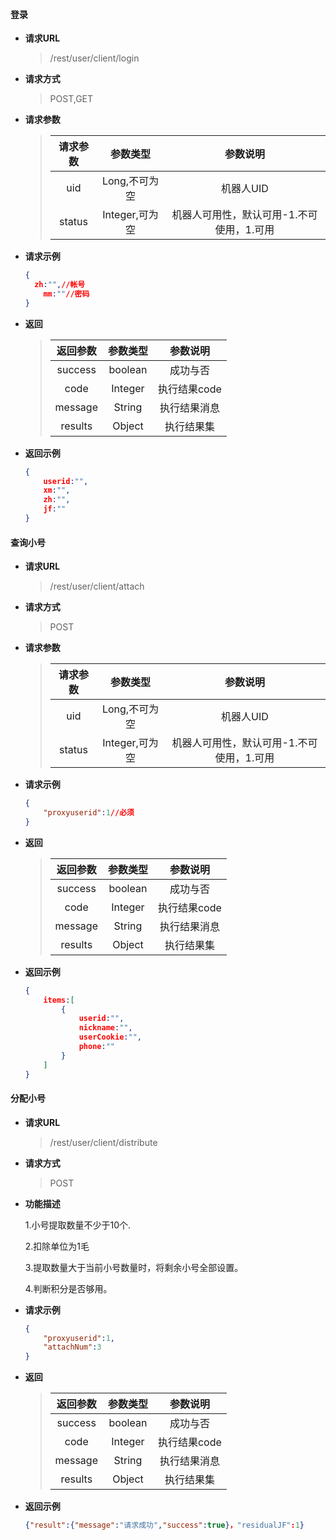 #### 登录

- **请求URL**

  >/rest/user/client/login

- **请求方式**

  > POST,GET

- **请求参数**

  > | 请求参数 |    参数类型    |                 参数说明                  |
  > | :------: | :------------: | :---------------------------------------: |
  > |   uid    | Long,不可为空  |                 机器人UID                 |
  > |  status  | Integer,可为空 | 机器人可用性，默认可用-1.不可使用，1.可用 |

- **请求示例**

  ```json
  {
  	zh:"",//帐号
      mm:""//密码
  }
  ```

- **返回**

  > | 返回参数 | 参数类型 |   参数说明   |
  > | :------: | :------: | :----------: |
  > | success  | boolean  |   成功与否   |
  > |   code   | Integer  | 执行结果code |
  > | message  |  String  | 执行结果消息 |
  > | results  |  Object  |  执行结果集  |

- **返回示例**

  ```json
  {
      userid:"",
      xm:"",
      zh:"",
      jf:"" 
  }
  ```

#### 查询小号

- **请求URL**

  >/rest/user/client/attach

- **请求方式**

  > POST

- **请求参数**

  > | 请求参数 |    参数类型    |                 参数说明                  |
  > | :------: | :------------: | :---------------------------------------: |
  > |   uid    | Long,不可为空  |                 机器人UID                 |
  > |  status  | Integer,可为空 | 机器人可用性，默认可用-1.不可使用，1.可用 |

- **请求示例**

  ```json
  {
      "proxyuserid":1//必须
  }
  ```

- **返回**

  > | 返回参数 | 参数类型 |   参数说明   |
  > | :------: | :------: | :----------: |
  > | success  | boolean  |   成功与否   |
  > |   code   | Integer  | 执行结果code |
  > | message  |  String  | 执行结果消息 |
  > | results  |  Object  |  执行结果集  |

- **返回示例**

  ```json
  {
      items:[
          {
              userid:"",
              nickname:"",
              userCookie:"",
              phone:""
          }
      ]
  }
  ```

#### 分配小号

- **请求URL**

  >/rest/user/client/distribute

- **请求方式**

  > POST

- **功能描述**

  1.小号提取数量不少于10个.

  2.扣除单位为1毛

  3.提取数量大于当前小号数量时，将剩余小号全部设置。

  4.判断积分是否够用。

- **请求示例**

  ```json
  {
      "proxyuserid":1,
      "attachNum":3
  }
  
  ```

- **返回**

  > | 返回参数 | 参数类型 |   参数说明   |
  > | :------: | :------: | :----------: |
  > | success  | boolean  |   成功与否   |
  > |   code   | Integer  | 执行结果code |
  > | message  |  String  | 执行结果消息 |
  > | results  |  Object  |  执行结果集  |

- **返回示例**

  ```json
  {"result":{"message":"请求成功","success":true}，"residualJF":1}
  ```
